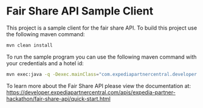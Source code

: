 # Fair Share API Sample Client

This project is a sample client for the fair share API.  To build this project use the following maven command: 
```bash
mvn clean install
```

To run the sample program you can use the following maven command with your credentials and a hotel id:

```bash
mvn exec:java -q -Dexec.mainClass="com.expediapartnercentral.developer.fairshareclient.FairShareExample" -Dexec.args="<userid> <password> <hotelid>"
```

To learn more about the Fair Share API please view the documentation at:
https://developer.expediapartnercentral.com/apis/expedia-partner-hackathon/fair-share-api/quick-start.html